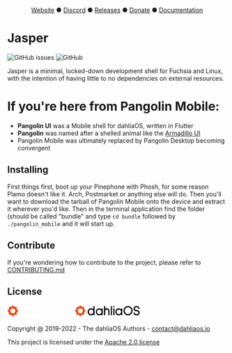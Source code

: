 <p align="center">
<a href="https://dahliaos.io">Website</a> ●
<a href="https://discord.gg/7qVbJHR">Discord</a> ●
<a href="https://github.com/dahliaos/releases/releases">Releases</a> ●
<a href="https://paypal.me/officialdahliaos">Donate</a> ●
<a href="https://github.com/dahliaos/documentation">Documentation</a>

# Jasper
![GitHub issues](https://img.shields.io/github/issues/dahliaos/jasper?color=brightgreen)
![GitHub](https://img.shields.io/github/license/dahliaos/jasper?color=brightgreen)
 
Jasper is a minimal, locked-down development shell for Fuchsia and Linux, with the intention of having little to no dependencies on external resources. 

# If you're here from Pangolin Mobile:

 - **Pangolin UI** was a Mobile shell for dahliaOS, written in Flutter
 - **Pangolin** was named after a shelled animal like the [Armadillo UI](https://9to5google.com/2018/12/26/fuchsia-armadillo-ui-gone/)
 - Pangolin Mobile was ultimately replaced by Pangolin Desktop becoming convergent 
 
## Installing
First things first, boot up your Pinephone with Phosh, for some reason Plamo doesn't like it. Arch, Postmarket or anything else will do. Then you'll want to download the tarball of Pangolin Mobile onto the device and extract it wherever you'd like. Then in the terminal application find the folder (should be called "bundle" and type `cd bundle` followed by `./pangolin_mobile` and it will start up.   

## Contribute

If you're wondering how to contribute to the project, please refer to [CONTRIBUTING.md](../CONTRIBUTING.md)


## License

<p align="left">
  <img width="30%" src="https://github.com/dahliaOS/brand/blob/main/dahliaOS/logotype/svg/logotype-dark.svg#gh-dark-mode-only"/>
  <img width="30%" src="https://github.com/dahliaOS/brand/blob/main/dahliaOS/logotype/svg/logotype-light.svg#gh-light-mode-only"/>
</p>

Copyright @ 2019-2022 - The dahliaOS Authors - contact@dahliaos.io

This project is licensed under the [Apache 2.0 license](/LICENSE)
